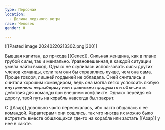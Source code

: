 ```yaml
---
type: Персонаж
location:
  - Долина ледяного ветра
race: Человек
gender: Ж

---
```

![[Pasted image 20240220213302.png|300]]


Бывшая капитан, до прихода [[Селес]]. Сильная женщина, как в плане грубой силы, так и ментально. Уравновешенная, в каждой ситуации умела найти выход. Однако не скупилась использовать силы других членов команды, если там они бы справились лучше, чем она сама. Проще говоря, лишней гордыней не обладала. 
С ней считались и считали хорошим командиром, ведь она могла легко успокоить любую внутреннюю неразбериху или правильно продумать и объяснить действия для команды при внешнем конфликте. 
Однако перейдя ей дорогу, твой путь на корабль навсегда был закрыт.

С [[Азар]] довольно часто пересекалась, ибо часто общалась с ее командой. Характерами они сошлись, так что иногда их можно было встретить вместе общающихся где-то на корабле или застать [[Азар]] у нее в каюте.